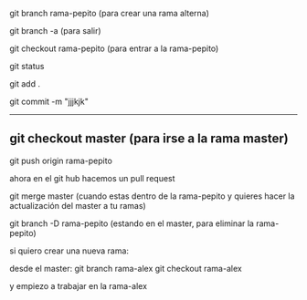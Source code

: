 git branch rama-pepito (para crear una rama alterna)

git branch -a (para salir)

git checkout rama-pepito (para entrar a la rama-pepito)



git status

git add .

git commit -m "jjjkjk"

-----------------------
git checkout master (para irse a la rama master)
-----------------------

git push origin rama-pepito



ahora en el git hub hacemos un pull request



git merge master (cuando estas dentro de la rama-pepito y quieres hacer la actualización del master a tu ramas)


git branch -D rama-pepito (estando en el master, para eliminar la rama-pepito)




si quiero crear una nueva rama:

desde el master:
git branch rama-alex
git checkout rama-alex

y empiezo a trabajar en la rama-alex